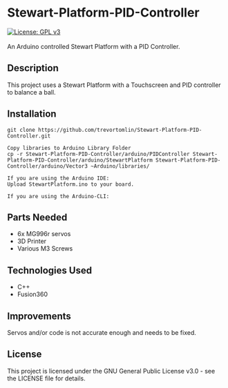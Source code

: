 # Stewart-Platform-PID-Controller

[![License: GPL v3](https://img.shields.io/badge/License-GPLv3-blue.svg)](https://www.gnu.org/licenses/gpl-3.0)\
\
An Arduino controlled Stewart Platform with a PID Controller.

## Description

This project uses a Stewart Platform with a Touchscreen and PID controller to balance a ball.

## Installation

```
git clone https://github.com/trevortomlin/Stewart-Platform-PID-Controller.git

Copy libraries to Arduino Library Folder
cp -r Stewart-Platform-PID-Controller/arduino/PIDController Stewart-Platform-PID-Controller/arduino/StewartPlatform Stewart-Platform-PID-Controller/arduino/Vector3 ~Arduino/libraries/

If you are using the Arduino IDE:
Upload StewartPlatform.ino to your board.

If you are using the Arduino-CLI:
```

## Parts Needed
* 6x MG996r servos
* 3D Printer
* Various M3 Screws

## Technologies Used
* C++
* Fusion360

## Improvements
Servos and/or code is not accurate enough and needs to be fixed.

## License
This project is licensed under the GNU General Public License v3.0 - see the LICENSE file for details.
